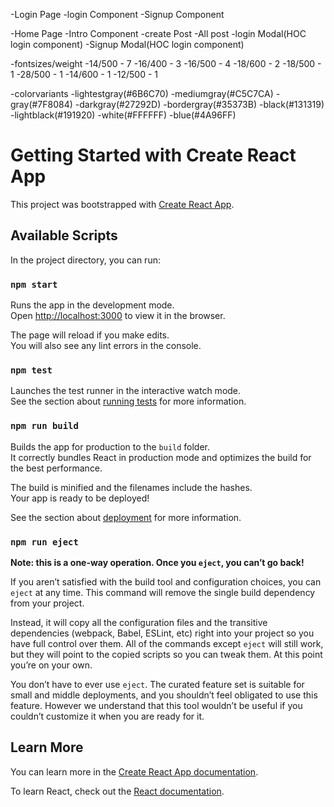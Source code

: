 
-Login Page
    -login Component
    -Signup Component

-Home Page
    -Intro Component
    -create Post
    -All post
    -login Modal(HOC login component)
    -Signup Modal(HOC login component)


-fontsizes/weight
    -14/500 - 7
    -16/400 - 3
    -16/500 - 4
    -18/600 - 2
    -18/500 - 1
    -28/500 - 1
    -14/600 - 1
    -12/500 - 1

-colorvariants 
    -lightestgray(#6B6C70)
    -mediumgray(#C5C7CA)
    -gray(#7F8084)
    -darkgray(#27292D)
    -bordergray(#35373B)
    -black(#131319)
    -lightblack(#191920)
    -white(#FFFFFF)
    -blue(#4A96FF)


# Getting Started with Create React App

This project was bootstrapped with [Create React App](https://github.com/facebook/create-react-app).

## Available Scripts

In the project directory, you can run:

### `npm start`

Runs the app in the development mode.\
Open [http://localhost:3000](http://localhost:3000) to view it in the browser.

The page will reload if you make edits.\
You will also see any lint errors in the console.

### `npm test`

Launches the test runner in the interactive watch mode.\
See the section about [running tests](https://facebook.github.io/create-react-app/docs/running-tests) for more information.

### `npm run build`

Builds the app for production to the `build` folder.\
It correctly bundles React in production mode and optimizes the build for the best performance.

The build is minified and the filenames include the hashes.\
Your app is ready to be deployed!

See the section about [deployment](https://facebook.github.io/create-react-app/docs/deployment) for more information.

### `npm run eject`

**Note: this is a one-way operation. Once you `eject`, you can’t go back!**

If you aren’t satisfied with the build tool and configuration choices, you can `eject` at any time. This command will remove the single build dependency from your project.

Instead, it will copy all the configuration files and the transitive dependencies (webpack, Babel, ESLint, etc) right into your project so you have full control over them. All of the commands except `eject` will still work, but they will point to the copied scripts so you can tweak them. At this point you’re on your own.

You don’t have to ever use `eject`. The curated feature set is suitable for small and middle deployments, and you shouldn’t feel obligated to use this feature. However we understand that this tool wouldn’t be useful if you couldn’t customize it when you are ready for it.

## Learn More

You can learn more in the [Create React App documentation](https://facebook.github.io/create-react-app/docs/getting-started).

To learn React, check out the [React documentation](https://reactjs.org/).
